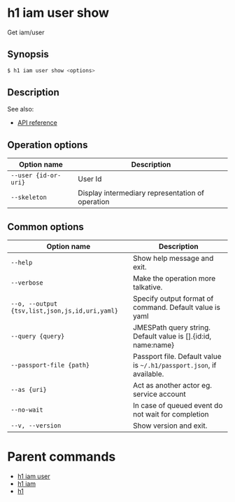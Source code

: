 
# h1 iam user show

Get iam/user

## Synopsis

```bash
$ h1 iam user show <options>
```

## Description

See also:

* [API reference](https://api.hyperone.com/v2/docs#operation/iam_user_get)

## Operation options

| Option name              | Description                                      |
| ------------------------ | ------------------------------------------------ |
| ```--user {id-or-uri}``` | User Id                                          |
| ```--skeleton```         | Display intermediary representation of operation |

## Common options

| Option name                                        | Description                                                              |
| -------------------------------------------------- | ------------------------------------------------------------------------ |
| ```--help```                                       | Show help message and exit.                                              |
| ```--verbose```                                    | Make the operation more talkative.                                       |
| ```--o, --output {tsv,list,json,js,id,uri,yaml}``` | Specify output format of command. Default value is yaml                  |
| ```--query {query}```                              | JMESPath query string. Default value is [].\{id:id, name:name\}          |
| ```--passport-file {path}```                       | Passport file. Default value is ```~/.h1/passport.json```, if available. |
| ```--as {uri}```                                   | Act as another actor eg. service account                                 |
| ```--no-wait```                                    | In case of queued event do not wait for completion                       |
| ```--v, --version```                               | Show version and exit.                                                   |

# Parent commands

* [h1 iam user](./../README.md)
* [h1 iam](./../../README.md)
* [h1](./../../../README.md)
